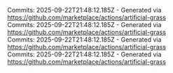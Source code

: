Commits: 2025-09-22T21:48:12.185Z - Generated via https://github.com/marketplace/actions/artificial-grass
<br>
Commits: 2025-09-22T21:48:12.185Z - Generated via https://github.com/marketplace/actions/artificial-grass
<br>
Commits: 2025-09-22T21:48:12.185Z - Generated via https://github.com/marketplace/actions/artificial-grass
<br>
Commits: 2025-09-22T21:48:12.185Z - Generated via https://github.com/marketplace/actions/artificial-grass
<br>
